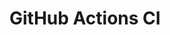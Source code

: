# GitHub Actions CI

























































































































































































































































































































































































